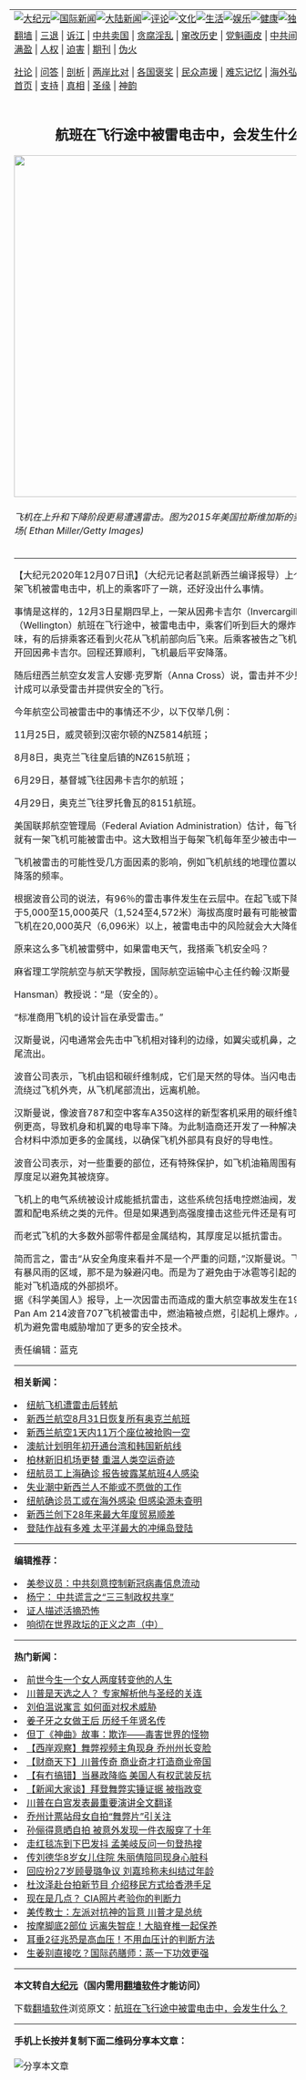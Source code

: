 <a name="1" id="1" target="_blank"></a><span id="1"></span>
<table align=center border="0"><tr><td colspan="2" VALIGN=TOP><a href="https://github.com/ecztvo362/djy/blob/master/gb/nsc413.md#1"><img src="https://raw.githubusercontent.com/ecztvo362/www/master/t/djy/1.jpg" title="大纪元"></a><a href="https://github.com/ecztvo362/djy/blob/master/gb/n24hr.md#1"><img src="https://raw.githubusercontent.com/ecztvo362/www/master/t/djy/3.jpg" title="国际新闻"></a><a href="https://github.com/ecztvo362/djy/blob/master/gb/nsc413.md#1"><img src="https://raw.githubusercontent.com/ecztvo362/www/master/t/djy/4.jpg" title="大陆新闻"></a><a href="https://github.com/ecztvo362/djy/blob/master/gb/news392.md#1"><img src="https://raw.githubusercontent.com/ecztvo362/www/master/t/djy/5.jpg" title="评论"></a><a href="https://github.com/ecztvo362/djy/blob/master/gb/news2007.md#1"><img src="https://raw.githubusercontent.com/ecztvo362/www/master/t/djy/6.jpg" title="文化"></a><a href="https://github.com/ecztvo362/djy/blob/master/gb/news2008.md#1"><img src="https://raw.githubusercontent.com/ecztvo362/www/master/t/djy/7.jpg" title="生活"></a><a href="https://github.com/ecztvo362/djy/blob/master/gb/ncyule.md#1"><img src="https://raw.githubusercontent.com/ecztvo362/www/master/t/djy/8.jpg" title="娱乐"></a><a href="https://github.com/ecztvo362/djy/blob/master/gb/nsc1002.md#1"><img src="https://raw.githubusercontent.com/ecztvo362/www/master/t/djy/9.jpg" title="健康"><a href="https://github.com/ecztvo362/djy/blob/master/gb/nf6092.md#1"><img src="https://raw.githubusercontent.com/ecztvo362/www/master/t/djy/10a.jpg" title="独家"></a><a href="https://github.com/ecztvo362/djy/blob/master/gb/nf4514.md#1"><img src="https://raw.githubusercontent.com/ecztvo362/www/master/t/djy/12a.jpg" title="头条"></a></td></tr>
<tr><td colspan="2" VALIGN=TOP><a target="_blank" href="https://github.com/ecztvo362/www/blob/master/README.md?zsrh#1">翻墙</a> | <a target="_blank" href="https://github.com/ecztvo362/djy/blob/master/gb/nf5657.md#1">三退</a> | <a target="_blank" href="https://github.com/ecztvo362/djy/blob/master/gb/nf6124.md#1">诉江</a> | <a target="_blank" href="https://github.com/ecztvo362/djy/blob/master/gb/nf1176117.md#1">中共卖国</a> | <a target="_blank" href="https://github.com/ecztvo362/djy/blob/master/gb/nf5773.md#1">贪腐淫乱</a> | <a target="_blank" href="https://github.com/ecztvo362/djy/blob/master/gb/nf1176115.md#1">窜改历史</a> | <a target="_blank" href="https://github.com/ecztvo362/djy/blob/master/gb/nf1176107.md#1">党魁画皮</a> | <a target="_blank" href="https://github.com/ecztvo362/djy/blob/master/gb/nf1320400.md#1">中共间谍</a> | <a target="_blank" href="https://github.com/ecztvo362/djy/blob/master/gb/nf1176114.md#1">破坏传统</a> | <a target="_blank" href="https://github.com/ecztvo362/ntdtv/blob/master/gb/prog447_1.md#1">恶贯满盈</a> | <a target="_blank" href="https://github.com/ecztvo362/djy/blob/master/gb/ncid278.md#1">人权</a> | <a target="_blank" href="https://github.com/ecztvo362/djy/blob/master/gb/nf1176111.md#1">迫害</a> | <a target="_blank" href="https://gitlab.com/szzdlab/mh-qikan/blob/master/README.md#1">期刊</a> | <a target="_blank" href="https://github.com/ecztvo362/djy/blob/master/gb/nf5562.md#1">伪火</a></p><p><a target="_blank" href="https://github.com/ecztvo362/djy/blob/master/gb/9p.md#1">社论</a> | <a target="_blank" href="https://github.com/ecztvo362/djy/blob/master/gb/nf4378.md#1">问答</a> | <a target="_blank" href="https://github.com/ecztvo362/djy/blob/master/gb/nf5792.md#1">剖析</a> | <a target="_blank" href="https://github.com/ecztvo362/djy/blob/master/gb/nf5735.md#1">两岸比对</a> | <a target="_blank" href="https://github.com/ecztvo362/djy/blob/master/gb/nf6119.md#1">各国褒奖</a> | <a target="_blank" href="https://github.com/ecztvo362/djy/blob/master/gb/nf6120.md#1">民众声援</a> | <a target="_blank" href="https://github.com/ecztvo362/djy/blob/master/gb/nf1188594.md#1">难忘记忆</a> | <a target="_blank" href="https://github.com/ecztvo362/djy/blob/master/gb/nf3180.md#1">海外弘传</a> | <a target="_blank" href="https://github.com/ecztvo362/djy/blob/master/gb/nf5410.md#1">万人上访</a> | <a target="_blank" href="https://github.com/ecztvo362/www/blob/master/README.md?zsrh#1">平台首页</a> | <a target="_blank" href="https://github.com/ecztvo362/djy/blob/master/gb/nf4386.md#1">支持</a> | <a target="_blank" href="https://github.com/ecztvo362/djy/blob/master/gb/nf4389.md#1">真相</a> | <a target="_blank" href="https://github.com/ecztvo362/djy/blob/master/gb/nf5790.md#1">圣缘</a> | <a target="_blank" href="https://github.com/ecztvo362/djy/blob/master/gb/nf4786.md#1">神韵</a></td></tr>
<tr><td VALIGN=TOP width="626"><h2 align=center>航班在飞行途中被雷电击中，会发生什么？</h2>
<img width="600" src="https://i.epochtimes.com/assets/uploads/2020/12/GettyImages-479745374-600x400.jpg" />
<h6>飞机在上升和下降阶段更易遭遇雷击。图为2015年美国拉斯维加斯的麦卡伦国际机场( Ethan Miller/Getty Images)
</h6>
<hr>
<p>【大纪元2020年12月07日讯】（大纪元记者赵凯<ahref="https://github.com/ecztvo362/djy/blob/master/gb/tag/%E6%96%B0%E8%A5%BF%E5%85%B0.md#1">新西兰</a>编译报导）上个星期四，一架<ahref="https://github.com/ecztvo362/djy/blob/master/gb/tag/%E9%A3%9E%E6%9C%BA.md#1">飞机</a>被<ahref="https://github.com/ecztvo362/djy/blob/master/gb/tag/%E9%9B%B7%E7%94%B5.md#1">雷电</a>击中，机上的乘客吓了一跳，还好没出什么事情。</p>
<p>事情是这样的，12月3日星期四早上，一架从因弗卡吉尔（Invercargill）到惠灵顿（Wellington）航班在飞行途中，被<ahref="https://github.com/ecztvo362/djy/blob/master/gb/tag/%E9%9B%B7%E7%94%B5.md#1">雷电</a>击中，乘客们听到巨大的爆炸声，闻到糊味，有的后排乘客还看到火花从<ahref="https://github.com/ecztvo362/djy/blob/master/gb/tag/%E9%A3%9E%E6%9C%BA.md#1">飞机</a>前部向后飞来。后乘客被告之飞机头部受损，需开回因弗卡吉尔。回程还算顺利，飞机最后平安降落。</p>
<p>随后纽西兰航空女发言人安娜·克罗斯（Anna Cross）说，雷击并不少见，飞机被设计成可以承受雷击并提供<ahref="https://github.com/ecztvo362/djy/blob/master/gb/tag/%E5%AE%89%E5%85%A8.md#1">安全</a>的飞行。</p>
<p>今年航空公司被雷击中的事情还不少，以下仅举几例：</p>
<p>11月25日，威灵顿到汉密尔顿的NZ5814航班；</p>
<p>8月8日，奥克兰飞往皇后镇的NZ615航班；</p>
<p>6月29日，基督城飞往因弗卡吉尔的航班；</p>
<p>4月29日，奥克兰飞往罗托鲁瓦的8151航班。</p>
<p>美国联邦航空管理局（Federal Aviation Administration）估计，每飞行1000小时，就有一架飞机可能被雷击中。这大致相当于每架飞机每年至少被击中一次或以上。</p>
<p>飞机被雷击的可能性受几方面因素的影响，例如飞机航线的地理位置以及飞机起飞和降落的频率。</p>
<p>根据波音公司的说法，有96％的雷击事件发生在云层中。在起飞或下降阶段，飞机处于5,000至15,000英尺（1,524至4,572米）海拔高度时最有可能被雷电击中。一旦飞机在20,000英尺（6,096米）以上，被雷电击中的风险就会大大降低。</p>
<p>原来这么多飞机被雷劈中，如果雷电天气，我搭乘飞机<ahref="https://github.com/ecztvo362/djy/blob/master/gb/tag/%E5%AE%89%E5%85%A8.md#1">安全</a>吗？</p>
<p>麻省理工学院航空与航天学教授，国际航空运输中心主任约翰·汉斯曼 （John</p>
<p>Hansman）教授说：“是（安全的）。</p>
<p>“标准商用飞机的设计旨在承受雷击。”</p>
<p>汉斯曼说，闪电通常会先击中飞机相对锋利的边缘，如翼尖或机鼻，之后电流通过机尾流出。</p>
<p>波音公司表示，飞机由铝和碳纤维制成，它们是天然的导体。当闪电击中飞机时，电流绕过飞机外壳，从飞机尾部流出，远离机舱。</p>
<p>汉斯曼说，像波音787和空中客车A350这样的新型客机采用的碳纤维等复合材料比例更高，导致机身和机翼的电导率下降。为此制造商还开发了一种解决方法，即在复合材料中添加更多的金属线，以确保飞机外部具有良好的导电性。</p>
<p>波音公司表示，对一些重要的部位，还有特殊保护，如飞机油箱周围有一层外壳，其厚度足以避免其被烧穿。</p>
<p>飞机上的电气系统被设计成能抵抗雷击，这些系统包括电控燃油阀，发电机，供电装置和配电系统之类的元件。但是如果遇到高强度撞击这些元件还是有可能会损坏的。</p>
<p>而老式飞机的大多数外部零件都是金属结构，其厚度足以抵抗雷击。</p>
<p>简而言之，雷击“从安全角度来看并不是一个严重的问题，”汉斯曼说。飞机有时会避开有暴风雨的区域，那不是为躲避闪电。而是为了避免由于冰雹等引起的湍流或冰雹可能对飞机造成的外部损坏。<br />
据《科学美国人》报导，上一次因雷击而造成的重大航空事故发生在1967年，一架Pan Am 214波音707飞机被雷击中，燃油箱被点燃，引起机上爆炸。从那时起，飞机为避免雷电威胁增加了更多的安全技术。</p>
<p>责任编辑：蓝克</p>

<hr>


<strong>相关新闻：</strong>
<li><a href="https://github.com/ecztvo362/djy/blob/master/gb/20/8/8/n12316738.md#1">纽航飞机遭雷击后转航</a></li>
<li><a href="https://github.com/ecztvo362/djy/blob/master/gb/20/8/29/n12366968.md#1">新西兰航空8月31日恢复所有奥克兰航班</a></li>
<li><a href="https://github.com/ecztvo362/djy/blob/master/gb/20/9/16/n12406446.md#1">新西兰航空1天内11万个座位被抢购一空</a></li>
<li><a href="https://github.com/ecztvo362/djy/blob/master/gb/20/10/24/n12498367.md#1">澳航计划明年初开通台湾和韩国新航线</a></li>
<li><a href="https://github.com/ecztvo362/djy/blob/master/gb/20/11/9/n12535248.md#1">柏林新旧机场更替 重温人类空运奇迹</a></li>
<li><a href="https://github.com/ecztvo362/djy/blob/master/gb/20/11/23/n12570489.md#1">纽航员工上海确诊 报告披露某航班4人感染</a></li>
<li><a href="https://github.com/ecztvo362/djy/blob/master/gb/20/11/25/n12575521.md#1">失业潮中新西兰人不能或不愿做的工作</a></li>
<li><a href="https://github.com/ecztvo362/djy/blob/master/gb/20/11/26/n12576557.md#1">纽航确诊员工或在海外感染 但感染源未查明</a></li>
<li><a href="https://github.com/ecztvo362/djy/blob/master/gb/20/11/26/n12577111.md#1">新西兰创下28年来最大年度贸易顺差</a></li>
<li><a href="https://github.com/ecztvo362/djy/blob/master/gb/20/11/28/n12580656.md#1">登陆作战有多难 太平洋最大的冲绳岛登陆</a></li>
<hr>


<strong>编辑推荐：</strong>
<li><a href="https://github.com/onzhi266/djy/blob/master/gb/20/2/22/n11887949.md#1">美参议员：中共刻意控制新冠病毒信息流动</a></li>
<li><a href="https://github.com/tsiac2612/djy/blob/master/gb/17/10/21/n9757183.md#1" target="_blank">杨宁： 中共谎言之“三三制政权共享”</a></li><li><a href="https://github.com/ecztvo362/djy/blob/master/gb/16/8/7/n8177641.md?dfh#1" target="_blank">证人描述活摘恐怖</a></li><li><a href="https://github.com/tsiac2612/djy/blob/master/gb/19/7/5/n11367520.md#1" target="_blank">响彻在世界政坛的正义之声（中）</a></li>
<hr>

<strong>热门新闻：</strong>
<li><a href="https://github.com/nogonq345/djy/blob/master/gb/20/11/28/n12581077.md#1">前世今生一个女人两度转变他的人生</a></li>
<li><a href="https://github.com/nogonq345/djy/blob/master/gb/20/11/30/n12585066.md#1">川普是天选之人？ 专家解析他与圣经的关连</a></li>
<li><a href="https://github.com/nogonq345/djy/blob/master/gb/20/11/27/n12580382.md#1">刘伯温说寓言 如何面对权术威胁</a></li>
<li><a href="https://github.com/nogonq345/djy/blob/master/gb/20/12/1/n12588670.md#1">姜子牙之女做王后 历经千年贤名传</a></li>
<li><a href="https://github.com/nogonq345/djy/blob/master/gb/20/11/19/n12560430.md#1">但丁《神曲》故事：欺诈——毒害世界的怪物</a></li>
<li><a href="https://github.com/nogonq345/djy/blob/master/gb/20/12/5/n12597744.md#1">【西岸观察】舞弊视频主角现身 乔州州长变脸</a></li>
<li><a href="https://github.com/nogonq345/djy/blob/master/gb/20/12/5/n12598249.md#1">【财商天下】川普传奇 商业奇才打造商业帝国</a></li>
<li><a href="https://github.com/nogonq345/djy/blob/master/gb/20/12/4/n12596707.md#1">【有冇搞错】当暴政降临 美国人有权武装反抗</a></li>
<li><a href="https://github.com/nogonq345/djy/blob/master/gb/20/12/4/n12596002.md#1">【新闻大家谈】拜登舞弊实锤证据 被指政变</a></li>
<li><a href="https://github.com/nogonq345/djy/blob/master/gb/20/12/4/n12595030.md#1">川普在白宫发表最重要演讲全文翻译</a></li>
<li><a href="https://github.com/nogonq345/djy/blob/master/gb/20/12/4/n12597041.md#1">乔州计票站母女自拍“舞弊片”引关注</a></li>
<li><a href="https://github.com/nogonq345/djy/blob/master/gb/20/12/3/n12594445.md#1">孙俪得意晒自拍 被意外发现一件衣服穿了十年</a></li>
<li><a href="https://github.com/nogonq345/djy/blob/master/gb/20/12/4/n12597136.md#1">走红毯冻到下巴发抖 孟美岐反问一句登热搜</a></li>
<li><a href="https://github.com/nogonq345/djy/blob/master/gb/20/12/4/n12596927.md#1">传刘德华8岁女儿住院 朱丽倩陪同现身心脏科</a></li>
<li><a href="https://github.com/nogonq345/djy/blob/master/gb/20/12/3/n12594254.md#1">回应扮27岁顾曼璐争议 刘嘉玲称未纠结过年龄</a></li>
<li><a href="https://github.com/nogonq345/djy/blob/master/gb/20/12/4/n12596670.md#1">杜汶泽赴台拍新节目 介绍移民方式给香港手足</a></li>
<li><a href="https://github.com/nogonq345/djy/blob/master/gb/20/12/4/n12595124.md#1">现在是几点？ CIA照片考验你的判断力</a></li>
<li><a href="https://github.com/nogonq345/djy/blob/master/gb/20/12/4/n12595443.md#1">美传教士：左派对抗神的旨意 川普才是总统</a></li>
<li><a href="https://github.com/nogonq345/djy/blob/master/gb/20/12/4/n12595215.md#1">按摩脚底2部位 远离失智症！大脑脊椎一起保养</a></li>
<li><a href="https://github.com/nogonq345/djy/blob/master/gb/20/11/27/n12580401.md#1">耳垂2征兆恐是高血压！不用血压计的判断方法</a></li>
<li><a href="https://github.com/nogonq345/djy/blob/master/gb/20/12/2/n12590408.md#1">生姜别直接吃？国际药膳师：蒸一下功效更强</a></li>
<hr>

<strong>本文转自<a href="https://www.epochtimes.com">大纪元</a>（国内需用<a href="https://github.com/ecztvo362/www/blob/master/README.md#8">翻墙软件</a>才能访问）</strong><p>下载<a href="https://github.com/ecztvo362/www/blob/master/README.md#8">翻墙软件</a>浏览原文：<a href="https://www.epochtimes.com/gb/20/12/6/n12599916.htm">航班在飞行途中被雷电击中，会发生什么？</a></p><hr>

<strong>手机上长按并复制下面二维码分享本文章：</strong><br><br><img src="https://chart.apis.google.com/chart?cht=qr&chs=240x240&choe=UTF-8&chld=M|2&chl=https://github.com/ecztvo362/djy/blob/master/gb/20/12/6/n12599916.md%231" title="分享本文章"></td><td VALIGN=TOP><a href="https://github.com/ecztvo362/djy/blob/master/gb/16/1/21/n4622075.md?dfh#1" target="_blank"><img src="https://raw.githubusercontent.com/ecztvo362/djy/master/gb/300/wei-f1.jpg" title="中共的伪火骗局"  alt="中共的伪火骗局"></a><br><a href="https://github.com/ecztvo362/www/blob/master/README.md?dfh#9" target="_blank"><img src="https://raw.githubusercontent.com/ecztvo362/djy/master/gb/300/yong-h.jpg" title="永恒的见证"  alt="永恒的见证"></a><br><a href="https://github.com/ecztvo362/djy/blob/master/gb/13/9/29/n3974789.md?dfh#1" target="_blank"><img src="https://raw.githubusercontent.com/ecztvo362/djy/master/gb/300/shang-lnz.jpg" title="善良女子被中共投男牢"  alt="善良女子被中共投男牢"></a><br><a href="https://github.com/ecztvo362/djy/blob/master/gb/16/3/16/n4663449.md?dfh#1" target="_blank"><img src="https://raw.githubusercontent.com/ecztvo362/djy/master/gb/300/huo-z3.jpg" title="警卫目击活摘器官"  alt="警卫目击活摘器官"></a><br><a href="https://github.com/ecztvo362/djy/blob/master/gb/16/8/7/n8177641.md?dfh#1" target="_blank"><img src="https://raw.githubusercontent.com/ecztvo362/djy/master/gb/300/huo-z4.jpg" title="证人描述活摘恐怖"  alt="证人描述活摘恐怖"></a><br><a href="https://github.com/ecztvo362/djy/blob/master/gb/10/4/19/n2881569.md?dfh#1" target="_blank"><img src="https://raw.githubusercontent.com/ecztvo362/djy/master/gb/300/huo-z1.jpg" title="揭开活摘器官黑幕"  alt="揭开活摘器官黑幕"></a><br><a href="https://github.com/ecztvo362/djy/blob/master/gb/10/11/7/n3077476.md?dfh#1" target="_blank"><img src="https://raw.githubusercontent.com/ecztvo362/djy/master/gb/300/ma-ks.jpg" title="马克思的成魔之路"  alt="马克思的成魔之路"></a><br><a href="https://github.com/ecztvo362/djy/blob/master/gb/14/6/9/n4173977.md?dfh#1" target="_blank"><img src="https://raw.githubusercontent.com/ecztvo362/djy/master/gb/300/chang-zs.jpg" title="藏字石 蕴天机"  alt="藏字石 蕴天机"></a><br><a href="https://github.com/ecztvo362/djy/blob/master/gb/18/5/10/n10381511.md?dfh#1" target="_blank"><img src="https://raw.githubusercontent.com/ecztvo362/djy/master/gb/300/st1.jpg" title="关注3亿人三退"  alt="关注3亿人三退"></a><br><a href="https://github.com/ecztvo362/djy/blob/master/gb/18/3/21/n10237682.md?dfh#1" target="_blank"><img src="https://raw.githubusercontent.com/ecztvo362/djy/master/gb/300/jie-t.jpg" title="解体中共复兴中华"  alt="解体中共复兴中华"></a><br><a href="https://github.com/ecztvo362/djy/blob/master/gb/9/2/9/n2422991.md?dfh#1" target="_blank"><img src="https://raw.githubusercontent.com/ecztvo362/djy/master/gb/300/gao-zs.jpg" title="中共迫害良心律师"  alt="中共迫害良心律师"></a><br><a href="https://github.com/ecztvo362/djy/blob/master/gb/18/12/9/n10900044.md?dfh#1" target="_blank"><img src="https://raw.githubusercontent.com/ecztvo362/djy/master/gb/300/sj1.jpg" title="303万人举报江泽民"  alt="303万人举报江泽民"></a><br><a href="https://github.com/ecztvo362/djy/blob/master/gb/18/8/28/n10672014.md?dfh#1" target="_blank"><img src="https://raw.githubusercontent.com/ecztvo362/djy/master/gb/300/sj2.jpg" title="这些官员为何起诉江泽民"  alt="这些官员为何起诉江泽民"></a><br><a href="https://github.com/ecztvo362/djy/blob/master/gb/8/12/18/n2367165.md?dfh#1" target="_blank"><img src="https://raw.githubusercontent.com/ecztvo362/djy/master/gb/300/liangan.jpg" title="海峡两岸的强烈对比"  alt="海峡两岸的强烈对比"></a><br><a href="https://github.com/ecztvo362/djy/blob/master/gb/15/12/10/n4593139.md?dfh#1" target="_blank"><img src="https://raw.githubusercontent.com/ecztvo362/djy/master/gb/300/jia-ndzl.jpg" title="加拿大总理的贺信"  alt="加拿大总理的贺信"></a><br><a href="https://github.com/ecztvo362/djy/blob/master/gb/11/6/17/n3289382.md?dfh#1" target="_blank"><img src="https://raw.githubusercontent.com/ecztvo362/djy/master/gb/300/xiao-wd.jpg" title="探寻真相兼听则明"  alt="探寻真相兼听则明"></a><br><a href="https://github.com/ecztvo362/djy/blob/master/gb/18/10/27/n10812623.md?dfh#1" target="_blank"><img src="https://raw.githubusercontent.com/ecztvo362/djy/master/gb/300/yindu.jpg" title="印度媒体报道东方"  alt="印度媒体报道东方"></a><br><a href="https://github.com/ecztvo362/djy/blob/master/gb/18/6/9/n10469652.md?dfh#1" target="_blank"><img src="https://raw.githubusercontent.com/ecztvo362/djy/master/gb/300/xie-j.jpg" title="不一样的海外校园"  alt="不一样的海外校园"></a><br><a href="https://github.com/ecztvo362/djy/blob/master/gb/7/4/5/n1669415.md?dfh#1" target="_blank"><img src="https://raw.githubusercontent.com/ecztvo362/djy/master/gb/300/li-up.jpg" title="从大师到徒弟的传奇"  alt="从大师到徒弟的传奇"></a><br><a href="https://github.com/ecztvo362/djy/blob/master/gb/17/5/26/n9191512.md?dfh#1" target="_blank"><img src="https://raw.githubusercontent.com/ecztvo362/djy/master/gb/300/zfl2.jpg" title="亿万人与东方一本奇书"  alt="亿万人与东方一本奇书"></a><br><a href="https://github.com/ecztvo362/djy/blob/master/gb/13/11/27/n4020290.md?dfh#1" target="_blank"><img src="https://raw.githubusercontent.com/ecztvo362/djy/master/gb/300/zhen-h.jpg" title="大陆见不到的震撼场面"  alt="大陆见不到的震撼场面"></a><br><a href="https://github.com/ecztvo362/djy/blob/master/gb/15/7/17/n4482910.md?dfh#1" target="_blank"><img src="https://raw.githubusercontent.com/ecztvo362/djy/master/gb/300/dalu-sk.jpg" title="人心向善 大陆当初盛况"  alt="人心向善 大陆当初盛况"></a><br><a href="https://github.com/ecztvo362/djy/blob/master/gb/19/1/5/n10955468.md?dfh#1" target="_blank"><img src="https://raw.githubusercontent.com/ecztvo362/djy/master/gb/300/zfl1.jpg" title="追寻真理 这书讲什么"  alt="追寻真理 这书讲什么"></a><br><a href="https://github.com/ecztvo362/www/blob/master/README.md?dfh#1" target="_blank"><img src="https://raw.githubusercontent.com/ecztvo362/djy/master/gb/300/fq1.jpg" title="下载免费翻墙软件"  alt="下载免费翻墙软件"></a><br></td></tr></table>
